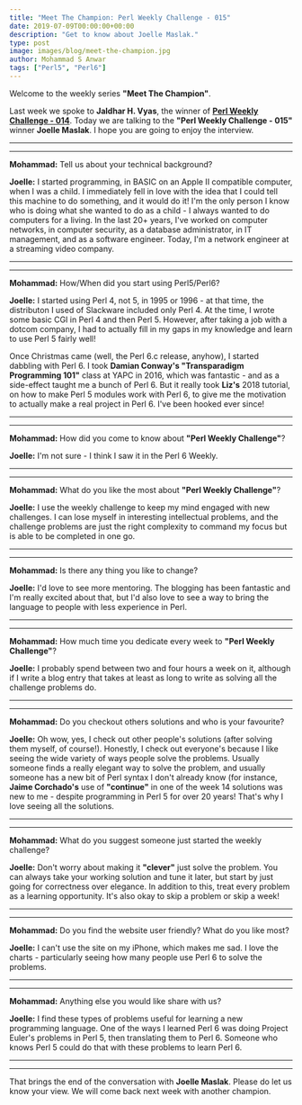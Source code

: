 ```yaml
---
title: "Meet The Champion: Perl Weekly Challenge - 015"
date: 2019-07-09T00:00:00+00:00
description: "Get to know about Joelle Maslak."
type: post
image: images/blog/meet-the-champion.jpg
author: Mohammad S Anwar
tags: ["Perl5", "Perl6"]
---
```

Welcome to the weekly series **"Meet The Champion"**.

Last week we spoke to **Jaldhar H. Vyas**, the winner of **[Perl Weekly Challenge - 014](/blog/meet-the-champion-014)**. Today we are talking to the **"Perl Weekly Challenge - 015"** winner **Joelle Maslak**. I hope you are going to enjoy the interview.

***
***

**Mohammad:** Tell us about your technical background?

**Joelle:** I started programming, in BASIC on an Apple II compatible computer, when I was a child. I immediately fell in love with the idea that I could tell this machine to do something, and it would do it! I'm the only person I know who is doing what she wanted to do as a child - I always wanted to do computers for a living. In the last 20+ years, I've worked on computer networks, in computer security, as a database administrator, in IT management, and as a software engineer. Today, I'm a network engineer at a streaming video company.

***
***

**Mohammad:** How/When did you start using Perl5/Perl6?

**Joelle:** I started using Perl 4, not 5, in 1995 or 1996 - at that time, the distributon I used of Slackware included only Perl 4. At the time, I wrote some basic CGI in Perl 4 and then Perl 5. However, after taking a job with a dotcom company, I had to actually fill in my gaps in my knowledge and learn to use Perl 5 fairly well!

Once Christmas came (well, the Perl 6.c release, anyhow), I started dabbling with Perl 6. I took **Damian Conway's "Transparadigm Programming 101"** class at YAPC in 2016, which was fantastic - and as a side-effect taught me a bunch of Perl 6. But it really took **Liz's** 2018 tutorial, on how to make Perl 5 modules work with Perl 6, to give me the motivation to actually make a real project in Perl 6. I've been hooked ever since!

***
***

**Mohammad:** How did you come to know about **"Perl Weekly Challenge"**?

**Joelle:** I'm not sure - I think I saw it in the Perl 6 Weekly.

***
***

**Mohammad:** What do you like the most about **"Perl Weekly Challenge"**?

**Joelle:** I use the weekly challenge to keep my mind engaged with new challenges. I can lose myself in interesting intellectual problems, and the challenge problems are just the right complexity to command my focus but is able to be completed in one go.

***
***

**Mohammad:** Is there any thing you like to change?

**Joelle:** I'd love to see more mentoring. The blogging has been fantastic and I'm really excited about that, but I'd also love to see a way to bring the language to people with less experience in Perl.

***
***

**Mohammad:** How much time you dedicate every week to **"Perl Weekly Challenge"**?

**Joelle:** I probably spend between two and four hours a week on it, although if I write a blog entry that takes at least as long to write as solving all the challenge problems do.

***
***

**Mohammad:** Do you checkout others solutions and who is your favourite?

**Joelle:** Oh wow, yes, I check out other people's solutions (after solving them myself, of course!).  Honestly, I check out everyone's because I like seeing the wide variety of ways people solve the problems. Usually someone finds a really elegant way to solve the problem, and usually someone has a new bit of Perl syntax I don't already know (for instance, **Jaime Corchado's** use of **"continue"** in one of the week 14 solutions was new to me - despite programming in Perl 5 for over 20 years!  That's why I love seeing all the solutions.

***
***

**Mohammad:** What do you suggest someone just started the weekly challenge?

**Joelle:** Don't worry about making it **"clever"** just solve the problem. You can always take your working solution and tune it later, but start by just going for correctness over elegance. In addition to
this, treat every problem as a learning opportunity. It's also okay to skip a problem or skip a week!

***
***

**Mohammad:** Do you find the website user friendly? What do you like most?

**Joelle:** I can't use the site on my iPhone, which makes me sad. I love the charts - particularly seeing how many people use Perl 6 to solve the problems.

***
***

**Mohammad:** Anything else you would like share with us?

**Joelle:** I find these types of problems useful for learning a new programming language. One of the ways I learned Perl 6 was doing Project Euler's problems in Perl 5, then translating them to Perl 6. Someone who knows Perl 5 could do that with these problems to learn Perl 6.

***
***

That brings the end of the conversation with **Joelle Maslak**. Please do let us know your view. We will come back next week with another champion.
